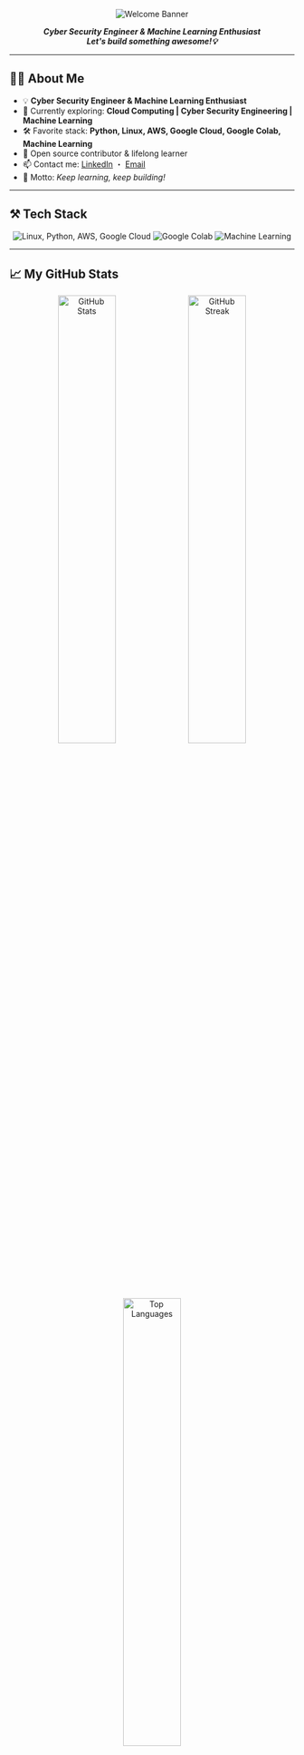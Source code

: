 <!-- Simple Static Banner (dark blue/teal: #003840 background, white text) -->
<p align="center">
  <img src="https://img.shields.io/badge/Welcome!-Cyber Security Engineer%20%7C%20%20%7C%20Machine%20Learning%20Enthusiast-003840?style=for-the-badge&logo=github&logoColor=white&color=003840&labelColor=003840" alt="Welcome Banner"/>
</p>

<p align="center">
  <b><i>Cyber Security Engineer & Machine Learning Enthusiast<br>
  Let's build something awesome!💡</i></b>
</p>

---

## 🧑‍💻 About Me

- 💡 **Cyber Security Engineer & Machine Learning Enthusiast**
- 🌱 Currently exploring: **Cloud Computing | Cyber Security Engineering | Machine Learning**
- 🛠️ Favorite stack: **Python, Linux, AWS, Google Cloud, Google Colab, Machine Learning**
- 🤝 Open source contributor & lifelong learner
- 📫 Contact me: [LinkedIn](https://www.linkedin.com/in/aditya-agung-t/) ・ [Email](alfasted23@gmail.com)
- 🎯 Motto: _Keep learning, keep building!_

---

## ⚒️ Tech Stack

<p align="center">
  <img src="https://skillicons.dev/icons?i=linux,python,aws,gcp" alt="Linux, Python, AWS, Google Cloud"/>
  <img src="https://img.shields.io/badge/Google%20Colab-22272E?style=for-the-badge&logo=googlecolab&logoColor=F9AB00" alt="Google Colab"/>
  <img src="https://img.shields.io/badge/Machine%20Learning-003840?style=for-the-badge&logo=tensorflow&logoColor=white" alt="Machine Learning"/>
</p>

---

## 📈 My GitHub Stats

<p align="center">
  <img src="https://github-readme-stats.vercel.app/api?username=Aditya-Agung-T&show_icons=true&theme=tokyonight&hide_border=true&border_radius=10" width="45%" alt="GitHub Stats"/>
  <img src="https://github-readme-streak-stats.herokuapp.com?user=Aditya-Agung-T&theme=tokyonight&hide_border=true&border_radius=10" width="45%" alt="GitHub Streak"/>
</p>

<p align="center">
  <img src="https://github-readme-stats.vercel.app/api/top-langs/?username=Aditya-Agung-T&layout=compact&theme=tokyonight&hide_border=true&border_radius=10" width="45%" alt="Top Languages"/>
</p>

---

## 🏆 GitHub Trophies

<p align="center">
  <img src="https://github-profile-trophy.vercel.app/?username=Aditya-Agung-T&theme=onestar&no-frame=true&no-bg=true&margin-w=5" alt="GitHub Trophies"/>
</p>

---

## 🌐 Let's Connect!

<p align="center">
  <a href="https://linkedin.com/in/aditya-agung" target="_blank">
    <img alt="LinkedIn" src="https://img.shields.io/badge/LinkedIn-003840?style=for-the-badge&logo=linkedin&logoColor=00CFFF"/>
  </a>
  <a href="mailto:your.email@example.com" target="_blank">
    <img alt="Gmail" src="https://img.shields.io/badge/Gmail-003840?style=for-the-badge&logo=gmail&logoColor=FF7043"/>
  </a>
</p>

---

<p align="center"><i>“Code is like humor. When you have to explain it, it’s bad.”</i></p>
